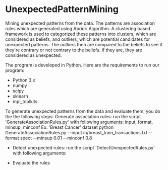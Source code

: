 # UnexpectedPatternMining
Mining unexpected patterns from the data. The patterns are association rules which are generated using Apriori Algorithm. A clustering based framework is used to categorized these patterns into clusters, which are considered as beliefs, and outliers, which are potential candidates for unexpected patterns. The outliers then are compared to the beliefs to see if they're contrary or not contrary to the beliefs. If they are, they are considered as unexpected.

The program is developed in Python. Here are the requirements to run our program:
- Python 3.x
- numpy
- scipy
- sklearn
- mpl_toolkits

To generate unexpected patterns from the data and evaluate them, you do the the following steps:
Generate association rules: run the script 'GenerateAssociationRules.py' with following arguments: input, format, minsup, minconf
Ex: 'Breast Cancer' dataset
python GenerateAssociationRules.py --input in/breast_train_transactions.txt --format spect --minsup 0.01 --minconf 0.8

- Detect unexpected rules: run the script 'DetectUnexpectedRules.py' with following arguments:

- Evaluate the rules
